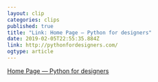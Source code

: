 ```yaml
---
layout: clip 
categories: clips 
published: true 
title: "Link: Home Page — Python for designers" 
date: 2019-02-05T22:55:35.884Z 
link: http://pythonfordesigners.com/ 
ogtype: article 
---
```

[ Home Page — Python for designers ]( http://pythonfordesigners.com/ ) 
